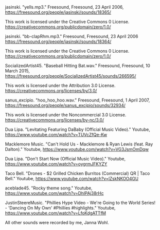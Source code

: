 jasinski. "yells.mp3." Freesound, Freesound, 23 April 2006, https://freesound.org/people/jasinski/sounds/18365/

This work is licensed under the Creative Commons 0 License. https://creativecommons.org/publicdomain/zero/1.0/

jasinski. "bb-clapRhm.mp3." Freesound, Freesound, 23 April 2006 https://freesound.org/people/jasinski/sounds/18364/

This work is licensed under the Creative Commons 0 License. https://creativecommons.org/publicdomain/zero/1.0/

SocializedArtist45. "Baseball Hitting Bat.wav." Freesound, Freesound, 10 March 2015, https://freesound.org/people/SocializedArtist45/sounds/266595/

This work is licensed under the Attribution 3.0 License. https://creativecommons.org/licenses/by/3.0/

sanus_excipio. "hoo_hoo_hoo.wav." Freesound, Freesound, 1 April 2007, https://freesound.org/people/sanus_excipio/sounds/32934/

This work is licensed under the Noncommercial 3.0 License. https://creativecommons.org/licenses/by-nc/3.0/

Dua Lipa. "Levitating Featuring DaBaby (Official Music Video)." Youtube, https://www.youtube.com/watch?v=TUVcZfQe-Kw

Macklemore Music. "Can't Hold Us - Macklemore & Ryan Lewis (feat. Ray Dalton)." Youtube, https://www.youtube.com/watch?v=VG3JsmOmDqw

Dua Lipa. "Don't Start Now (Official Music Video)." Youtube, https://www.youtube.com/watch?v=oygrmJFKYZY

Taco Bell. "Drones - $2 Grilled Chicken Burritos (Commercial) QR | Taco Bell." Youtube, https://www.youtube.com/watch?v=lZskNKOO4GU

aceblade45. "Rocky theme song." Youtube, https://www.youtube.com/watch?v=DhlPAj38rHc

JustinSteereMusic. "Phillies Hype Video - We're Going to the World Series! - 'Dancing On My Own' #Phillies #highlights." Youtube, https://www.youtube.com/watch?v=LfoKdgATTfM

All other sounds were recorded by me, Janna Wohl.

